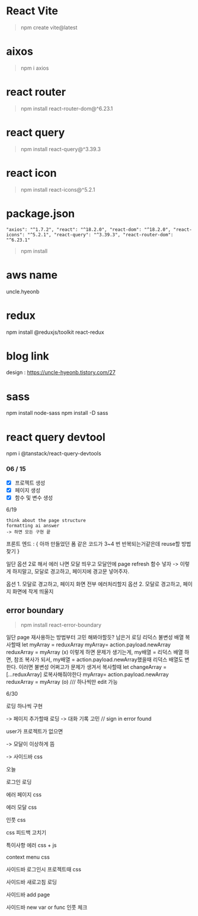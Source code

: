 # React Vite

> npm create vite@latest

# aixos

> npm i axios

# react router

> npm install react-router-dom@^6.23.1

# react query

> npm install react-query@^3.39.3

# react icon

> npm install react-icons@^5.2.1

# package.json

`"axios": "^1.7.2",
"react": "^18.2.0",
"react-dom": "^18.2.0",
"react-icons": "^5.2.1",
"react-query": "^3.39.3",
"react-router-dom": "^6.23.1"`

> npm install

# aws name

uncle.hyeonb

# redux

npm install @reduxjs/toolkit react-redux

# blog link

design : https://uncle-hyeonb.tistory.com/27

# sass

npm install node-sass
npm install -D sass

# react query devtool

npm i @tanstack/react-query-devtools

### 06 / 15

-   [x] 프로젝트 생성
-   [x] 페이지 생성
-   [x] 함수 및 변수 생성

6/19

    think about the page structure
    formatting ai answer
    -> 하면 모든 구현 끝

프론트 엔드 : {
아까 만들었던 폼 같은 코드가 3~4 번 반복되는거같은데 reuse할 방법 찾기
}

일단 옵션 2로 해서 에러 나면 모달 띄우고 모달안에 page refresh 함수 넣자 -> 이렇게 하지말고, 모달로 경고하고, 페이지에 경고문 넣어주자.

옵션 1. 모달로 경고하고, 페이지 화면 전부 에러처리할지
옵션 2. 모달로 경고하고, 페이지 화면에 작게 띄울지

## error boundary

> npm install react-error-boundary

일단 page 재사용하는 방법부터 고민 해봐야할듯?
남은거
로딩
리덕스 불변성
배열 복사할때
let myArray = reduxArray
myArray= action.payload.newArray
reduxArray = myArray
(x)
이렇게 하면 문제가 생기는게, my배열 = 리덕스 배열 하면, 참조 복사가 되서, my배열 = action.payload.newArray했을때 리덕스 배열도 변한다. 이러면 불변성 어쩌고가 문제가 생겨서
복사할때
let changeArray = [...reduxArray] 로복사해줘야한다
myArray= action.payload.newArray
reduxArray = myArray
(o)
/// 하나씩만 edit 가능

6/30

로딩 하나씩 구현

-> 페이지 추가할때 로딩
-> 대화 기록 고민 // sign in error found

user가 프로젝트가 없으면

-> 모달이 이상하게 뜸

-> 사이드바 css

오늘

로그인 로딩

에러 페이지 css

에러 모달 css

인풋 css

css 피드백 고치기

특이사항 에러 css + js

context menu css

사이드바 로그인시 프로젝트때 css

사이드바 새로고침 로딩

사이드바 add page

사이드바 new var or func 인풋 체크
